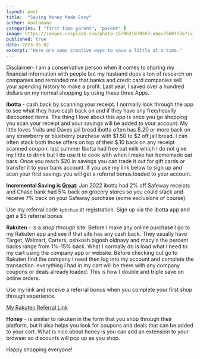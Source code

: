 ```yaml
---
layout: post
title:  "Saving Money Made Easy"
author: koalamama
categories: [ "first time parent", "parent" ]
image: https://images.unsplash.com/photo-1579621970563-ebec7560ff3e?ixlib=rb-4.0.3&ixid=MnwxMjA3fDB8MHxwaG90by1wYWdlfHx8fGVufDB8fHx8&auto=format&fit=crop&w=1742&q=80
published: true
date: 2023-05-02
excerpt: "Here are some creative ways to save a little at a time."
---
```


Disclaimer- I am a conservative person when it comes to sharing my financial information with people but my husband does a ton of research on companies and reminded me that banks and credit card companies sell your spending history to make a profit. Last year, I saved over a hundred dollars on my normal shopping by using these three Apps. 


**Ibotta** - cash back by scanning your receipt. I normally look through the app to see what they have cash back on and if they have any free/heavily discounted items. The thing I love about this app is once you go shopping you scan your receipt and your savings will be added to your account.  My little loves fruits and Daves jail bread ibotta often has $.20 or more back on any strawberry or blueberry purchese with $1.50 to $2 off jail bread. I can often stack both those offers on top of their $.10 back on any receipt scanned coupon. last summer Ibotta had free oat milk which I do not give my little to drink but I do use it to cook with when I make her homemade oat bars. Once you reach $20 in savings you can trade it out for gift cards or transfer it to your bank account. If you use my link below to sign up and scan your first savings you will get a referral bonus loaded to your account. 


**Incremental Saving is <u>Great</u>**: Jan 2022 ibotta had 2% off Safeway receipts and Chase bank had 5% back on grocery stores so you could stack and receive 7% back on your Safeway purchase (some exclusions of course). 


Use my referral code `kpbchie` at registration. Sign up via the ibotta app and get a $5 referral bonus 


**Rakuten** - is a *shop through* site. Before I make any online purchase I go to my Rakuten app and see if that site has any cash back. They usually have Target, Walmart, Carters, oshkosh bigosh oldnavy and macy's the percent backs range from 1%-15% back. What I normally do is load what I need to my cart using the company app or website. Before checking out go to Rakuten find the company I need then log into my account and complete the transaction. everything i had in my cart will be there with any company coupons or deals already loaded. This is how I double and triple save on online orders. 

Use my link and receive a referral bonus when you complete your first shop through experience. 


<a href="https://www.rakuten.com/r/MAYAKO63?eeid=44749">My Rakuten Referral Link</a>


**Honey** -  is similar to rakuten in the form that you shop through their platform, but it also helps you look for coupons and deals that can be added to your cart. What is nice about honey is you can add an extension to your browser so discounts will pop up as you shop. 


Happy shopping everyone! 





